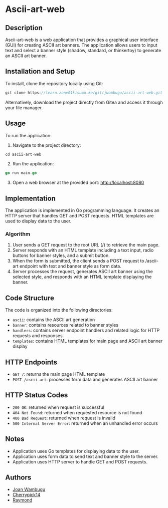 # Ascii-art-web

## Description

Ascii-art-web is a web application that provides a graphical user interface (GUI) for creating ASCII art banners. The application allows users to input text and select a banner style (shadow, standard, or thinkertoy) to generate an ASCII art banner.


## Installation and Setup

To install, clone the repository locally using Git:
```go
git clone https://learn.zone01kisumu.ke/git/jwambugu/ascii-art-web.git
```

Alternatively, download the project directly from Gitea and access it through your file manager.

## Usage

To run the application:


1. Navigate to the project directory:
```go
cd ascii-art-web
```

2. Run the application:
```go
go run main.go
```

3. Open a web browser at the provided port: [http://localhost:8080](http://localhost:8080)

## Implementation

The application is implemented in Go programming language. It creates an HTTP server that handles GET and POST requests. HTML templates are used to display data to the user.

### Algorithm

1. User sends a GET request to the root URL (/) to retrieve the main page.
2. Server responds with an HTML template including a text input, radio buttons for banner styles, and a submit button.
3. When the form is submitted, the client sends a POST request to /ascii-art endpoint with text and banner style as form data.
4. Server processes the request, generates ASCII art banner using the selected style, and responds with an HTML template displaying the banner.

## Code Structure

The code is organized into the following directories:

- `ascii`: contains the ASCII art generation
- `banner`: contains resources related to banner styles 
- `handlers`: contains server endpoint handlers and related logic for HTTP requests and responses.
- `templates`: contains HTML templates for main page and ASCII art banner display


## HTTP Endpoints

- `GET /`: returns the main page HTML template
- `POST /ascii-art`: processes form data and generates ASCII art banner

## HTTP Status Codes

- `200 OK`: returned when request is successful
- `404 Not Found`: returned when requested resource is not found
- `400 Bad Request`: returned when request is invalid
- `500 Internal Server Error`: returned when an unhandled error occurs

## Notes

- Application uses Go templates for displaying data to the user.
- Application uses form data to send text and banner style to the server.
- Application uses HTTP server to handle GET and POST requests.

## Authors

- [Joan Wambugu](https://github.com/Joan2509)
- [Cherrypick14](https://github.com/Cherrypick14)
- [Raymond](https://github.com/anxielray)


